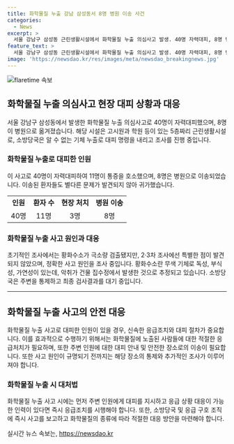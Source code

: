 ```yaml
---
title: 화학물질 누출 강남 삼성동서 8명 병원 이송 사건
categories:
  - News
excerpt: >
  서울 강남구 삼성동 근린생활시설에서 화학물질 누출 의심사고 발생. 40명 자력대피, 8명 병원 이송. 황화수소 검출로 정밀조사 중. 소방당국, 건물 내부 알 수 없는 기체 새는 것으로 파악. 현장 주변 통제, 최종 검사결과 대기 중. 3명은 병원 이송 후 귀가. 황화수소는 독성, 부식성, 가연성이 있는 무색 기체. 사고 원인 조사 중.
feature_text: >
  서울 강남구 삼성동 근린생활시설에서 화학물질 누출 의심사고 발생. 40명 자력대피, 8명 병원 이송. 황화수소 검출로 정밀조사 중. 소방당국, 건물 내부 알 수 없는 기체 새는 것으로 파악. 현장 주변 통제, 최종 검사결과 대기 중. 3명은 병원 이송 후 귀가. 황화수소는 독성, 부식성, 가연성이 있는 무색 기체. 사고 원인 조사 중.
image: 'https://newsdao.kr/res/images/meta/newsdao_breakingnews.jpg'
---
```


<p><img src="https://newsdao.kr/res/images/meta/newsdao_breakingnews.jpg" alt="flaretime 속보" /></p>

<h2 data-ke-size="size26">화학물질 누출 의심사고 현장 대피 상황과 대응</h2>

<p data-ke-size="size16">서울 강남구 삼성동에서 발생한 화학물질 누출 의심사고로 40명이 자력대피했으며, 8명이 병원으로 옮겨졌습니다. 해당 시설은 고시원과 학원 등이 있는 5층짜리 근린생활시설로, 소방당국은 알 수 없는 기체 누출로 대피 명령을 내리고 조사를 진행 중입니다.</p>

<h3>화학물질 누출로 대피한 인원</h3>

<p data-ke-size="size16">이 사고로 40명이 자력대피하여 11명이 통증을 호소했으며, 8명은 병원으로 이송되었습니다. 이송된 환자들도 별다른 문제가 발견되지 않아 귀가했습니다.</p>

<table>
  <tr>
    <td style="text-align: center; height: 17px;"><b>인원</b></td>
    <td style="text-align: center; height: 17px;"><b>환자 수</b></td>
    <td style="text-align: center; height: 17px;"><b>현장 처치</b></td>
    <td style="text-align: center; height: 17px;"><b>병원 이송</b></td>
  </tr>
  <tr>
    <td style="text-align: center; height: 17px;">40명</td>
    <td style="text-align: center; height: 17px;">11명</td>
    <td style="text-align: center; height: 17px;">3명</td>
    <td style="text-align: center; height: 17px;">8명</td>
  </tr>
</table>

<h3>화학물질 누출 사고 원인과 대응</h3>

<p data-ke-size="size16">초기적인 조사에서는 황화수소가 극소량 검출됐지만, 2·3차 조사에선 특별한 점이 발견되지 않았으며, 정확한 사고 원인을 조사 중입니다. 황화수소란 무색 기체로 독성, 부식성, 가연성이 있는데, 악취가 건물 집수정에서 발생한 것으로 추정되고 있습니다. 소방당국은 주변을 통제하고 최종 검사결과를 대기 중입니다.</p>

<hr>

<h2 data-ke-size="size26">화학물질 누출 사고의 안전 대응</h2>

<p data-ke-size="size16">화학물질 누출 사고로 대피한 인원이 있을 경우, 신속한 응급조치와 대피 절차가 중요합니다. 이를 효과적으로 수행하기 위해서는 화학물질에 노출된 사람들에 대한 적절한 응급처치가 필요하며, 또한 주변 인원에 대한 대피 안내 및 안전한 장소로의 이송이 필요합니다. 또한 사고 원인이 규명되기 전까지는 해당 장소의 통제와 추가적인 조사가 이루어져야 합니다.</p>

<h3>화학물질 누출 시 대처법</h3>

<p data-ke-size="size16">화학물질 누출 사고 시에는 먼저 주변 인원에게 대피를 지시하고 응급 상황 대응이 가능한 인력이 있다면 즉시 응급조치를 시행해야 합니다. 또한, 소방당국 및 응급 구호 조직에 즉시 사고를 보고하고 화학물질의 종류에 따라 적절한 대응 방안을 마련해야 합니다.</p>
실시간 뉴스 속보는, <a href="https://newsdao.kr" rel="dofollow">https://newsdao.kr</a>


